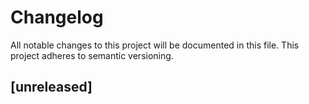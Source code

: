 # Changelog

All notable changes to this project will be documented in this file.
This project adheres to semantic versioning.

## [unreleased]

